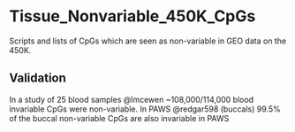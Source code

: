 # Tissue_Nonvariable_450K_CpGs
Scripts and lists of CpGs which are seen as non-variable in GEO data on the 450K.



## Validation
In a study of 25 blood samples @lmcewen ~108,000/114,000 blood invariable CpGs were non-variable. 
In PAWS @redgar598 (buccals) 99.5% of the buccal non-variable CpGs are also invariable in PAWS
